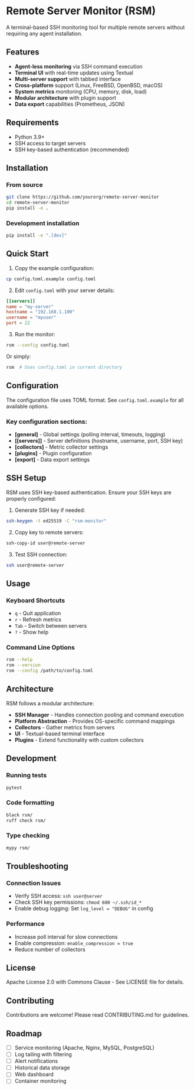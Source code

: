 # Remote Server Monitor (RSM)

A terminal-based SSH monitoring tool for multiple remote servers without requiring any agent installation.

## Features

- **Agent-less monitoring** via SSH command execution
- **Terminal UI** with real-time updates using Textual
- **Multi-server support** with tabbed interface
- **Cross-platform** support (Linux, FreeBSD, OpenBSD, macOS)
- **System metrics** monitoring (CPU, memory, disk, load)
- **Modular architecture** with plugin support
- **Data export** capabilities (Prometheus, JSON)

## Requirements

- Python 3.9+
- SSH access to target servers
- SSH key-based authentication (recommended)

## Installation

### From source

```bash
git clone https://github.com/yourorg/remote-server-monitor
cd remote-server-monitor
pip install -e .
```

### Development installation

```bash
pip install -e ".[dev]"
```

## Quick Start

1. Copy the example configuration:
```bash
cp config.toml.example config.toml
```

2. Edit `config.toml` with your server details:
```toml
[[servers]]
name = "my-server"
hostname = "192.168.1.100"
username = "myuser"
port = 22
```

3. Run the monitor:
```bash
rsm --config config.toml
```

Or simply:
```bash
rsm  # Uses config.toml in current directory
```

## Configuration

The configuration file uses TOML format. See `config.toml.example` for all available options.

### Key configuration sections:

- **[general]** - Global settings (polling interval, timeouts, logging)
- **[[servers]]** - Server definitions (hostname, username, port, SSH key)
- **[collectors]** - Metric collector settings
- **[plugins]** - Plugin configuration
- **[export]** - Data export settings

## SSH Setup

RSM uses SSH key-based authentication. Ensure your SSH keys are properly configured:

1. Generate SSH key if needed:
```bash
ssh-keygen -t ed25519 -C "rsm-monitor"
```

2. Copy key to remote servers:
```bash
ssh-copy-id user@remote-server
```

3. Test SSH connection:
```bash
ssh user@remote-server
```

## Usage

### Keyboard Shortcuts

- `q` - Quit application
- `r` - Refresh metrics
- `Tab` - Switch between servers
- `?` - Show help

### Command Line Options

```bash
rsm --help
rsm --version
rsm --config /path/to/config.toml
```

## Architecture

RSM follows a modular architecture:

- **SSH Manager** - Handles connection pooling and command execution
- **Platform Abstraction** - Provides OS-specific command mappings
- **Collectors** - Gather metrics from servers
- **UI** - Textual-based terminal interface
- **Plugins** - Extend functionality with custom collectors

## Development

### Running tests
```bash
pytest
```

### Code formatting
```bash
black rsm/
ruff check rsm/
```

### Type checking
```bash
mypy rsm/
```

## Troubleshooting

### Connection Issues
- Verify SSH access: `ssh user@server`
- Check SSH key permissions: `chmod 600 ~/.ssh/id_*`
- Enable debug logging: Set `log_level = "DEBUG"` in config

### Performance
- Increase poll interval for slow connections
- Enable compression: `enable_compression = true`
- Reduce number of collectors

## License

Apache License 2.0 with Commons Clause - See LICENSE file for details.

## Contributing

Contributions are welcome! Please read CONTRIBUTING.md for guidelines.

## Roadmap

- [ ] Service monitoring (Apache, Nginx, MySQL, PostgreSQL)
- [ ] Log tailing with filtering
- [ ] Alert notifications
- [ ] Historical data storage
- [ ] Web dashboard
- [ ] Container monitoring